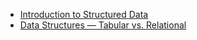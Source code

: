 

* [Introduction to Structured Data](https://developers.google.com/search/docs/guides/intro-structured-data)
* [Data Structures — Tabular vs. Relational](http://mazamascience.com/WorkingWithData/?p=254)
